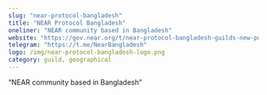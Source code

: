 ```yaml
---
slug: "near-protocol-bangladesh"
title: "NEAR Protocol Bangladesh"
oneliner: "NEAR community based in Bangladesh"
website: "https://gov.near.org/t/near-protocol-bangladesh-guilds-new-post/4195"
telegram: "https://t.me/NearBangladesh"
logo: /img/near-protocol-bangladesh-logo.png
category: guild, geographical
---
```


“NEAR community based in Bangladesh”
